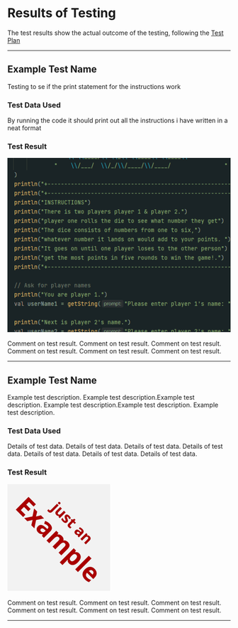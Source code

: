 # Results of Testing

The test results show the actual outcome of the testing, following the [Test Plan](test-plan.md)

---

## Example Test Name

Testing to se if the print statement for the instructions work

### Test Data Used

By running the code it should print out all the instructions i have written in a neat format

### Test Result

![instructionsetup.gif](screenshots/instructionsetup.gif)

Comment on test result. Comment on test result. Comment on test result. Comment on test result. Comment on test result. Comment on test result.

---

## Example Test Name

Example test description. Example test description.Example test description. Example test description.Example test description. Example test description.

### Test Data Used

Details of test data. Details of test data. Details of test data. Details of test data. Details of test data. Details of test data. Details of test data.

### Test Result

![example.png](screenshots/example.png)

Comment on test result. Comment on test result. Comment on test result. Comment on test result. Comment on test result. Comment on test result.

---

